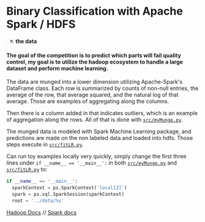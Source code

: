 # __Binary Classification with Apache Spark / HDFS__

[<img src="img/logo.png" style="width: 5px;"/>](https://www.kaggle.com/c/bosch-production-line-performance/data) ↖  __the data__

#### The goal of the competition is to predict which parts will fail quality control, my goal is to utilize the hadoop ecosystem to handle a large dataset and perform machine learning.

The data are munged into a lower dimension utilizing Apache-Spark's DataFrame class. Each row is summarized by counts of non-null entries, the average of the row, that average squared, and the natural log of that average. Those are examples of aggregating along the columns.

Then there is a column added in that indicates outliers, which is an example of aggregation along the rows. All of that is done with [`src/myMunge.py`](src/myMunge.py).

The munged data is modeled with Spark Machine Learning package, and predictions are made on the non labeled data and loaded into hdfs. Those steps execute in [`src/fitLR.py`](src/fitLR.py).

Can run toy examples locally very quickly, simply change the first three lines under `if __name__ == '__main__':` in both [`src/myMunge.py`](src/myMunge.py) and [`src/fitLR.py`](src/fitLR.py) to:
```python
if __name__ == '__main__':
  sparkContext = ps.SparkContext('local[2]')
  spark = ps.sql.SparkSession(sparkContext)
  root = '../data/%s'
```

[Hadoop Docs](https://hadoop.apache.org/docs/r3.1.1/hadoop-project-dist/hadoop-common/SingleCluster.html#Configuration) // [Spark docs](https://spark.apache.org/docs/2.4.0/spark-standalone.html#starting-a-cluster-manually)
